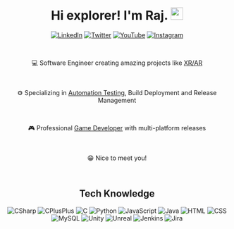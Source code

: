<h1 align="center"> Hi explorer! I'm Raj. <img src="https://media.giphy.com/media/hvRJCLFzcasrR4ia7z/giphy.gif" width="28px" height="28px"> </h1>

<p align="center">
<a href="https://www.linkedin.com/in/raj-sri-shanker-867b379b/">
<img src="https://img.shields.io/badge/LinkedIn-0A66C2.svg?style=for-the-badge&logo=LinkedIn&logoColor=white" alt="LinkedIn"/></a> 
<a href="https://twitter.com/RajSriShanker">
<img src="https://img.shields.io/badge/Twitter-1D9BF0.svg?style=for-the-badge&logo=Twitter&logoColor=white" alt="Twitter" /></a> 
<a href="https://www.youtube.com/channel/UC9BqrLNWNctCFM2lnrTitHw">
<img src="https://img.shields.io/badge/YouTube-FF0000.svg?style=for-the-badge&logo=YouTube&logoColor=white" alt="YouTube" /></a> 
<a href="https://www.instagram.com/rajsrishanker/">
<img src="https://img.shields.io/badge/Instagram-E4405F.svg?style=for-the-badge&logo=Instagram&logoColor=white" alt="Instagram" /></a> 
</p>

<div align="center"><br>
<p>💻 Software Engineer creating amazing projects like <a href="https://github.com/RajSriShanker/RajSriShanker_ARBusinessCard">XR/AR</a></p><br>
<p>⚙️ Specializing in <a href="https://github.com/RajSriShanker/Unity-Automation">Automation Testing</a>, Build Deployment and Release Management</p><br>
<p>🎮 Professional <a href="https://gamedevraj.itch.io/">Game Developer</a> with multi-platform releases</p><br>
<p>😁 Nice to meet you!</p><br>
</div> 


<h2 align="center"> Tech Knowledge </h2>
<p align="center">
<img src="https://img.shields.io/badge/C%23-239120?style=for-the-badge&logo=c-sharp&logoColor=white" alt="CSharp"/>
<img src="https://img.shields.io/badge/C%2B%2B-00599C?style=for-the-badge&logo=c%2B%2B&logoColor=white" alt="CPlusPlus"/>
<img src="https://img.shields.io/badge/C-00599C?style=for-the-badge&logo=c&logoColor=white" alt="C"/>
<img src="https://img.shields.io/badge/Python-14354C?style=for-the-badge&logo=python&logoColor=white" alt="Python"/>
<img src="https://img.shields.io/badge/JavaScript-F7DF1E?style=for-the-badge&logo=JavaScript&logoColor=white" alt="JavaScript"/>
<img src="https://img.shields.io/badge/Java-ED8B00?style=for-the-badge&logo=openjdk&logoColor=white" alt="Java"/>    
<img src="https://img.shields.io/badge/HTML5-E34F26?style=for-the-badge&logo=html5&logoColor=white" alt="HTML"/> 
<img src="https://img.shields.io/badge/CSS3-1572B6?style=for-the-badge&logo=css3&logoColor=white" alt="CSS"/> 
<img src="https://img.shields.io/badge/MySQL-00000F?style=for-the-badge&logo=mysql&logoColor=white" alt="MySQL"/>
<img src="https://img.shields.io/badge/Unity-100000?style=for-the-badge&logo=unity&logoColor=white" alt="Unity"/>   
<img src="https://img.shields.io/badge/unrealengine-%23313131.svg?style=for-the-badge&logo=unrealengine&logoColor=white" alt="Unreal"/>
<img src="https://img.shields.io/badge/Jenkins-D24939?style=for-the-badge&logo=Jenkins&logoColor=white" alt="Jenkins"/>
<img src="https://img.shields.io/badge/Jira-0052CC?style=for-the-badge&logo=Jira&logoColor=white" alt="Jira"/>  
</p>

